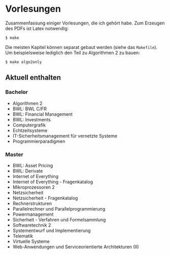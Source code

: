 Vorlesungen
===========

Zusammenfassung einiger Vorlesungen, die ich gehört habe. Zum Erzeugen des PDFs ist Latex 
notwendig:

`$ make`

Die meisten Kapitel können separat gebaut werden (siehe das `Makefile`). Um beispielsweise lediglich den Teil zu Algorithmen 2 zu bauen:

`$ make algo2only`

Aktuell enthalten
-----------------

### Bachelor

* Algorithmen 2
* BWL: BWL C/FR
* BWL: Financial Management
* BWL: Investments
* Computergrafik
* Echtzeitsysteme
* IT-Sicherheitsmanagement für vernetzte Systeme
* Programmierparadigmen

### Master

* BWL: Asset Pricing
* BWL: Derivate
* Internet of Everything
* Internet of Everything - Fragenkatalog
* Mikroprozessoren 2
* Netzsicherheit
* Netzsicherheit - Fragenkatalog
* Rechnerstrukturen
* Parallelrechner und Parallelprogrammierung
* Powermanagement
* Sicherheit - Verfahren und Formelsammlung
* Softwaretechnik 2
* Systementwurf und Implementierung
* Telematik
* Virtuelle Systeme
* Web-Anwendungen und Serviceorientierte Architekturen (II)